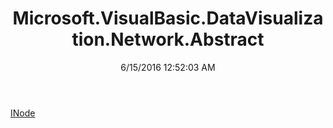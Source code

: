 ﻿---
title: Microsoft.VisualBasic.DataVisualization.Network.Abstract
date: 6/15/2016 12:52:03 AM
---

[INode](T-Microsoft.VisualBasic.DataVisualization.Network.Abstract.INode.html)
